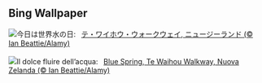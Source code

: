 ## Bing Wallpaper
![](https://www.bing.com/th?id=OHR.WaikatoWater_JA-JP3608135323_UHD.jpg&w=1000)今日は世界水の日:&nbsp;&ensp;[テ・ワイホウ・ウォークウェイ, ニュージーランド  (© Ian Beattie/Alamy)](https://www.bing.com/th?id=OHR.WaikatoWater_JA-JP3608135323_UHD.jpg)
<br><br/>
![](https://www.bing.com/th?id=OHR.WaikatoWater_IT-IT0972621598_UHD.jpg&w=1000)Il dolce fluire dell’acqua:&nbsp;&ensp;[Blue Spring, Te Waihou Walkway, Nuova Zelanda (© Ian Beattie/Alamy)](https://www.bing.com/th?id=OHR.WaikatoWater_IT-IT0972621598_UHD.jpg)
<br><br/>
